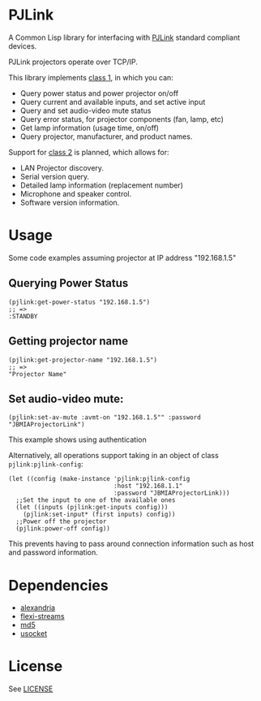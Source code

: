 # PJLink
A Common Lisp library for interfacing with [PJLink](https://pjlink.jbmia.or.jp/english/) standard compliant devices.

PJLink projectors operate over TCP/IP.

This library implements [class 1](https://pjlink.jbmia.or.jp/english/data/5-1_PJLink_eng_20131210.pdf), in which you can:

* Query power status and power projector on/off
* Query current and available inputs, and set active input
* Query and set audio-video mute status
* Query error status, for projector components (fan, lamp, etc)
* Get lamp information (usage time, on/off)
* Query projector, manufacturer, and product names.

Support for [class 2](https://pjlink.jbmia.or.jp/english/data_cl2/PJLink_5-1.pdf) is planned, which allows for:
* LAN Projector discovery.
* Serial version query.
* Detailed lamp information (replacement number)
* Microphone and speaker control.
* Software version information.

# Usage

Some code examples assuming projector at IP address "192.168.1.5"

## Querying Power Status
``` common-lisp
(pjlink:get-power-status "192.168.1.5")
;; =>
:STANDBY
```

## Getting projector name

``` common-lisp
(pjlink:get-projector-name "192.168.1.5")
;; =>
"Projector Name"
```

## Set audio-video mute:
``` common-lisp
(pjlink:set-av-mute :avmt-on "192.168.1.5"" :password "JBMIAProjectorLink")
```
This example shows using authentication

Alternatively, all operations support taking in an object of class `pjlink:pjlink-config`:

``` common-lisp
(let ((config (make-instance 'pjlink:pjlink-config
                             :host "192.168.1.1"
                             :password "JBMIAProjectorLink)))
  ;;Set the input to one of the available ones
  (let ((inputs (pjlink:get-inputs config)))
    (pjlink:set-input* (first inputs) config))
  ;;Power off the projector
  (pjlink:power-off config))
```

This prevents having to pass around connection information such as host and password information.

# Dependencies
* [alexandria](http://quickdocs.org/alexandria/)
* [flexi-streams](http://quickdocs.org/flexi-streams/)
* [md5](http://quickdocs.org/md5/)
* [usocket](http://quickdocs.org/usocket/)

# License
See [LICENSE](LICENSE.txt)
